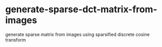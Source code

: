 # generate-sparse-dct-matrix-from-images
generate sparse matrix from images using sparsified discrete cosine transform
